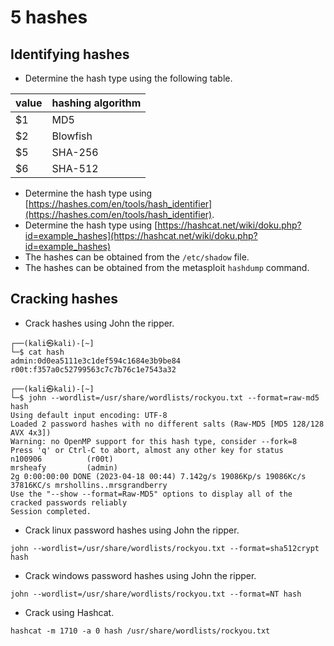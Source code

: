 # 5 hashes

## Identifying hashes

- Determine the hash type using the following table.

| value | hashing algorithm |
|-------|-------------------|
| $1    | MD5               |
| $2    | Blowfish          |
| $5    | SHA-256           |
| $6    | SHA-512           |

- Determine the hash type using [https://hashes.com/en/tools/hash_identifier](https://hashes.com/en/tools/hash_identifier).
- Determine the hash type using [https://hashcat.net/wiki/doku.php?id=example_hashes](https://hashcat.net/wiki/doku.php?id=example_hashes)
- The hashes can be obtained from the `/etc/shadow` file.
- The hashes can be obtained from the metasploit `hashdump` command.

## Cracking hashes

- Crack hashes using John the ripper.

```shell
┌──(kali㉿kali)-[~]
└─$ cat hash   
admin:0d0ea5111e3c1def594c1684e3b9be84
r00t:f357a0c52799563c7c7b76c1e7543a32

┌──(kali㉿kali)-[~]
└─$ john --wordlist=/usr/share/wordlists/rockyou.txt --format=raw-md5 hash
Using default input encoding: UTF-8
Loaded 2 password hashes with no different salts (Raw-MD5 [MD5 128/128 AVX 4x3])
Warning: no OpenMP support for this hash type, consider --fork=8
Press 'q' or Ctrl-C to abort, almost any other key for status
n100906          (r00t)     
mrsheafy         (admin)     
2g 0:00:00:00 DONE (2023-04-18 00:44) 7.142g/s 19086Kp/s 19086Kc/s 37816KC/s mrshollins..mrsgrandberry
Use the "--show --format=Raw-MD5" options to display all of the cracked passwords reliably
Session completed. 
```

- Crack linux password hashes using John the ripper.
```shell
john --wordlist=/usr/share/wordlists/rockyou.txt --format=sha512crypt hash
```

- Crack windows password hashes using John the ripper.

```shell
john --wordlist=/usr/share/wordlists/rockyou.txt --format=NT hash
```

- Crack using Hashcat.

```shell
hashcat -m 1710 -a 0 hash /usr/share/wordlists/rockyou.txt
```
